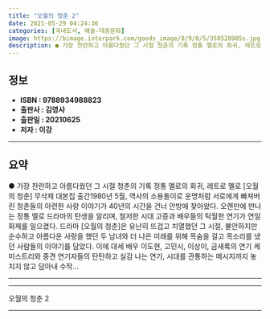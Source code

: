```yaml
---
title: "오월의 청춘 2"
date: 2021-05-29 04:24:36
categories: [국내도서, 예술-대중문화]
image: https://bimage.interpark.com/goods_image/8/9/0/5/350528905s.jpg
description: ● 가장 찬란하고 아름다웠던 그 시절 청춘의 기록 정통 멜로의 회귀, 레트로 멜로 [오월의 청춘] 무삭제 대본집 출간1980년 5월, 역사의 소용돌이로 운명처럼 서로에게 빠져버린 청춘들의 아련한 사랑 이야기가 40년의 시간을 건너 안방에 찾아왔다. 오랜만에 만나는 정통 멜로 드라마의
---
```


## **정보**

- **ISBN : 9788934988823**
- **출판사 : 김영사**
- **출판일 : 20210625**
- **저자 : 이강**

------



## **요약**

●  가장 찬란하고 아름다웠던 그 시절 청춘의 기록 정통 멜로의 회귀, 레트로 멜로 [오월의 청춘] 무삭제 대본집 출간1980년 5월, 역사의 소용돌이로 운명처럼 서로에게 빠져버린 청춘들의 아련한 사랑 이야기가 40년의 시간을 건너 안방에 찾아왔다. 오랜만에 만나는 정통 멜로 드라마의 탄생을 알리며, 철저한 시대 고증과 배우들의 탁월한 연기가 연일 화제를 일으켰다. 드라마 [오월의 청춘]은 유난히 뜨겁고 치열했던 그 시절, 불안하지만 순수하고 아름다운 사랑을 했던 두 남녀와 더 나은 미래를 위해 목숨을 걸고 목소리를 냈던 사람들의 이야기를 담았다. 이에 대세 배우 이도현, 고민시, 이상이, 금새록의 연기 케미스트리와 중견 연기자들의 탄탄하고 실감 나는 연기, 시대를 관통하는 메시지까지 놓치지 않고 담아내 수작...

------



------


오월의 청춘 2 

------


